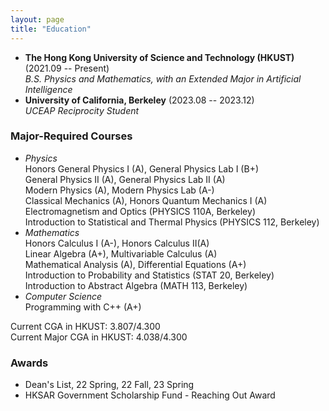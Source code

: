 ```yaml
---
layout: page
title: "Education"
---
```


* **The Hong Kong University of Science and Technology (HKUST)** (2021.09 -- Present)  
  *B.S. Physics and Mathematics, with an Extended Major in Artificial Intelligence*  
* **University of California, Berkeley** (2023.08 -- 2023.12)  
  *UCEAP Reciprocity Student*   

### Major-Required Courses
* *Physics*   
  Honors General Physics I (A), General Physics Lab I (B+)   
  General Physics II (A), General Physics Lab II (A)   
  Modern Physics (A), Modern Physics Lab (A-)   
  Classical Mechanics (A), Honors Quantum Mechanics I (A)   
  Electromagnetism and Optics (PHYSICS 110A, Berkeley)   
  Introduction to Statistical and Thermal Physics (PHYSICS 112, Berkeley)
* *Mathematics*   
  Honors Calculus I (A-), Honors Calculus II(A)   
  Linear Algebra (A+), Multivariable Calculus (A)   
  Mathematical Analysis (A), Differential Equations (A+)   
  Introduction to Probability and Statistics (STAT 20, Berkeley)   
  Introduction to Abstract Algebra (MATH 113, Berkeley)
* *Computer Science*   
  Programming with C++ (A+)

Current CGA in HKUST:       3.807/4.300       
Current Major CGA in HKUST: 4.038/4.300

### Awards
* Dean's List, 22 Spring, 22 Fall, 23 Spring
* HKSAR Government Scholarship Fund - Reaching Out Award

